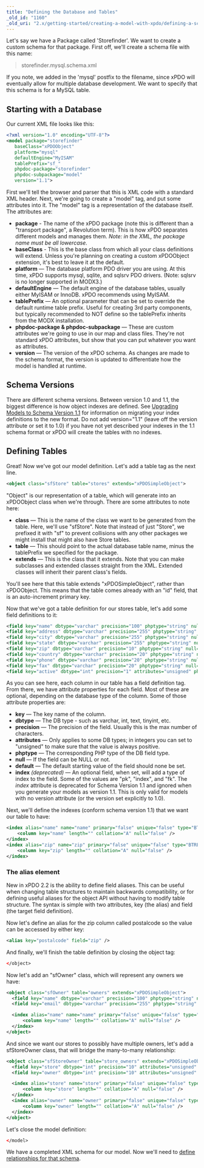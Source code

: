 ```yaml
---
title: "Defining the Database and Tables"
_old_id: "1160"
_old_uri: "2.x/getting-started/creating-a-model-with-xpdo/defining-a-schema/defining-the-database-and-tables"
---
```


Let's say we have a Package called 'Storefinder'. We want to create a custom schema for that package. First off, we'll create a schema file with this name:

> storefinder.mysql.schema.xml

If you note, we added in the 'mysql' postfix to the filename, since xPDO will eventually allow for multiple database development. We want to specify that this schema is for a MySQL table.

## Starting with a Database

Our current XML file looks like this:

``` xml
<?xml version="1.0" encoding="UTF-8"?>
<model package="storefinder"
   baseClass="xPDOObject"
   platform="mysql"
   defaultEngine="MyISAM"
   tablePrefix="sf_"
   phpdoc-package="storefinder"
   phpdoc-subpackage="model"
   version="1.1">
```

First we'll tell the browser and parser that this is XML code with a standard XML header. Next, we're going to create a "model" tag, and put some attributes into it. The "model" tag is a representation of the database itself. The attributes are:

- **package** - The name of the xPDO package (note this is different than a "transport package", a Revolution term). This is how xPDO separates different models and manages them. _Note: in the XML, the package name must be all lowercase._
- **baseClass** - This is the base class from which all your class definitions will extend. Unless you're planning on creating a custom xPDOObject extension, it's best to leave it at the default.
- **platform** — The database platform PDO driver you are using. At this time, xPDO supports mysql, sqlite, and sqlsrv PDO drivers. (Note: sqlsrv is no longer supported in MODX3.)
- **defaultEngine** — The default engine of the database tables, usually either MyISAM or InnoDB. xPDO recommends using MyISAM.
- **tablePrefix** — An optional parameter that can be set to override the default runtime table prefix. Useful for creating 3rd party components, but typically recommended to NOT define so the tablePrefix inherits from the MODX installation.
- **phpdoc-package & phpdoc-subpackage** — These are custom attributes we're going to use in our map and class files. They're not standard xPDO attributes, but show that you can put whatever you want as attributes.
- **version** — The version of the xPDO schema. As changes are made to the schema format, the version is updated to differentiate how the model is handled at runtime.

## Schema Versions

There are different schema versions. Between version 1.0 and 1.1, the biggest difference is how object indexes are defined. See [Upgrading Models to Schema Version 1.1](extending-modx/xpdo/custom-models/defining-a-schema/upgrade-schema-v1.0-to-v1.1 "Upgrading Models to Schema Version 1.1") for information on migrating your index definitions to the new format. Do not add version="1.1" (leave off the version attribute or set it to 1.0) if you have not yet described your indexes in the 1.1 schema format or xPDO will create the tables with no indexes.

## Defining Tables

Great! Now we've got our model definition. Let's add a table tag as the next line.

``` xml
<object class="sfStore" table="stores" extends="xPDOSimpleObject">
```

"Object" is our representation of a table, which will generate into an xPDOObject class when we're through. There are some attributes to note here:

- **class** — This is the name of the class we want to be generated from the table. Here, we'll use "sfStore". Note that instead of just "Store", we prefixed it with "sf" to prevent collisions with any other packages we might install that might also have Store tables.
- **table** — This should point to the actual database table name, minus the tablePrefix we specified for the package.
- **extends** — This is the class that it extends. Note that you can make subclasses and extended classes straight from the XML. Extended classes will inherit their parent class's fields.

You'll see here that this table extends "xPDOSimpleObject", rather than xPDOObject. This means that the table comes already with an "id" field, that is an auto-increment primary key.

Now that we've got a table definition for our stores table, let's add some field definitions to it:

``` xml
<field key="name" dbtype="varchar" precision="100" phptype="string" null="false" default="" />
<field key="address" dbtype="varchar" precision="255" phptype="string" null="false" default="" />
<field key="city" dbtype="varchar" precision="255" phptype="string" null="false" default="" />
<field key="state" dbtype="varchar" precision="255" phptype="string" null="false" default="" />
<field key="zip" dbtype="varchar" precision="10" phptype="string" null="false" default="0" />
<field key="country" dbtype="varchar" precision="20" phptype="string" null="false" default="" />
<field key="phone" dbtype="varchar" precision="20" phptype="string" null="false" default="" />
<field key="fax" dbtype="varchar" precision="20" phptype="string" null="false" default="" />
<field key="active" dbtype="int" precision="1" attributes="unsigned" phptype="integer" null="false" default="0" />
```

As you can see here, each column in our table has a field definition tag. From there, we have attribute properties for each field. Most of these are optional, depending on the database type of the column. Some of those attribute properties are:

- **key** — The key name of the column.
- **dbtype** — The DB type - such as varchar, int, text, tinyint, etc.
- **precision** — The precision of the field. Usually this is the max number of characters.
- **attributes** — Only applies to some DB types; in integers you can set to "unsigned" to make sure that the value is always positive.
- **phptype** — The corresponding PHP type of the DB field type.
- **null** — If the field can be NULL or not.
- **default** — The default starting value of the field should none be set.
- **index** _(deprecated)_ — An optional field, when set, will add a type of index to the field. Some of the values are "pk", "index", and "fk". The _index_ attribute is deprecated for Schema Version 1.1 and ignored when you generate your models as version 1.1. This is only valid for models with no version attribute (or the version set explicitly to 1.0).

Next, we'll define the indexes (conform schema version 1.1) that we want our table to have:

``` xml
<index alias="name" name="name" primary="false" unique="false" type="BTREE">
    <column key="name" length="" collation="A" null="false" />
</index>
<index alias="zip" name="zip" primary="false" unique="false" type="BTREE">
    <column key="zip" length="" collation="A" null="false" />
</index>
```

### The alias element

 New in xPDO 2.2 is the ability to define field aliases. This can be useful when changing table structures to maintain backwards compatibility, or for defining useful aliases for the object API without having to modify table structure. The syntax is simple with two attributes, key (the alias) and field (the target field definition).

Now let's define an alias for the zip column called postalcode so the value can be accessed by either key:

``` xml
<alias key="postalcode" field="zip" />
```

And finally, we'll finish the table definition by closing the object tag:

``` xml
</object>
```

Now let's add an "sfOwner" class, which will represent any owners we have:

``` xml
<object class="sfOwner" table="owners" extends="xPDOSimpleObject">
  <field key="name" dbtype="varchar" precision="100" phptype="string" null="false" default="" index="index" />
  <field key="email" dbtype="varchar" precision="255" phptype="string" null="false" default="" />

  <index alias="name" name="name" primary="false" unique="false" type="BTREE">
      <column key="name" length="" collation="A" null="false" />
  </index>
</object>
```

And since we want our stores to possibly have multiple owners, let's add a sfStoreOwner class, that will bridge the many-to-many relationship:

``` xml
<object class="sfStoreOwner" table="store_owners" extends="xPDOSimpleObject">
  <field key="store" dbtype="int" precision="10" attributes="unsigned" phptype="integer" null="false" default="0" index="index" />
  <field key="owner" dbtype="int" precision="10" attributes="unsigned" phptype="integer" null="false" default="0" index="index" />

  <index alias="store" name="store" primary="false" unique="false" type="BTREE">
      <column key="store" length="" collation="A" null="false" />
  </index>
  <index alias="owner" name="owner" primary="false" unique="false" type="BTREE">
      <column key="owner" length="" collation="A" null="false" />
  </index>
</object>
```

Let's close the model definition:

``` xml
</model>
```

We have a completed XML schema for our model. Now we'll need to [define relationships for that schema](extending-modx/xpdo/custom-models/defining-a-schema/relationships "Defining Relationships").
